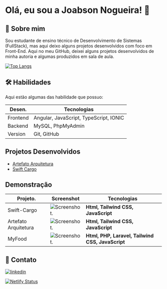 
# Olá, eu sou a Joabson Nogueira! 👋

## 🚀 Sobre mim
Sou estudante de ensino técnico de Desenvolvimento de Sistemas (FullStack), mas aqui deixo alguns projetos desenvolvidos com foco em Front-End.
Aqui no meu GitHub, deixei alguns projetos desenvolvidos de minha autoria e algumas produzidos em sala de aula.


[![Top Langs](https://github-readme-stats.vercel.app/api/top-langs/?username=NosbaoJ92&layout=donut)](https://github.com/NosbaoJ92/github-readme-stats)


 ## 🛠 Habilidades
Aqui estão algumas das habilidade que possuo:

| **Desen.** | **Tecnologias** |
| --- | --- |
| Frontend | Angular, JavaScript, TypeScript, IONIC |
| Backend | MySQL, PhpMyAdmin |
| Version | Git, GitHub |


## Projetos Desenvolvidos

- [Artefato Arquitetura](https://artefatoarquitetura.netlify.app/)
- [Swift Cargo](https://swift-cargo.netlify.app/)


## Demonstração
| **Projeto.** | **Screenshot** | **Tecnologias** |
| --- | --- | --- |
| Swift-Cargo | ![Screenshot.](https://a.imagem.app/bmkxyJ.jpeg) | **Html, Tailwind CSS, JavaScript** |
| Artefato Arquitetura | ![Screenshot.](https://a.imagem.app/bmk5Hb.jpeg) | **Html, Tailwind CSS, JavaScript** |
| MyFood | ![Screenshot.](https://a.imagem.app/bmkdTS.png) | **Html, PHP, Laravel, Tailwind CSS, JavaScript** |


## 🔗 Contato

[![linkedin](https://img.shields.io/badge/linkedin-0A66C2?style=for-the-badge&logo=linkedin&logoColor=white)](https://www.linkedin.com/in/joabsonno/)

[![Netlify Status](https://api.netlify.com/api/v1/badges/3203cdd5-f537-477c-837d-15db55d1f99a/deploy-status)](https://app.netlify.com/sites/swift-cargo/deploys)
